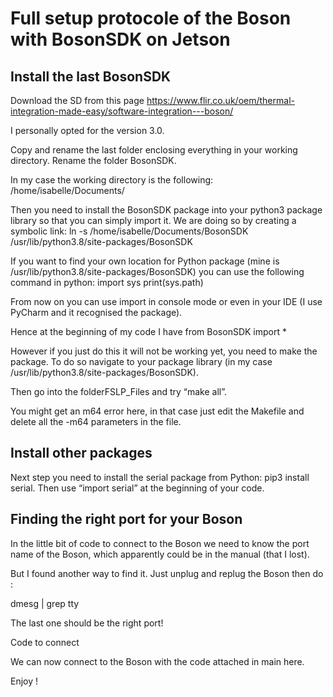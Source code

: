 # Full setup protocole of the Boson with BosonSDK on Jetson

## Install the last BosonSDK

Download the SD from this page https://www.flir.co.uk/oem/thermal-integration-made-easy/software-integration---boson/

I personally opted for the version 3.0.

Copy and rename the last folder enclosing everything in your working directory. Rename the folder BosonSDK.

In my case the working directory is the following:
/home/isabelle/Documents/

Then you need to install the BosonSDK package into your python3 package library so that you can simply import it. We are doing so by creating a symbolic link:
ln -s /home/isabelle/Documents/BosonSDK /usr/lib/python3.8/site-packages/BosonSDK

If you want to find your own location for Python package (mine is /usr/lib/python3.8/site-packages/BosonSDK) you can use the following command in python:
import sys
print(sys.path)

From now on you can use import in console mode or even in your IDE (I use PyCharm and it recognised the package).

Hence at the beginning of my code I have 
from BosonSDK import *

However if you just do this it will not be working yet, you need to make the package. To do so navigate to your package library (in my case /usr/lib/python3.8/site-packages/BosonSDK).

Then go into the folderFSLP_Files and try “make all”.

You might get an m64 error here, in that case just edit the Makefile and delete all the -m64 parameters in the file.

## Install other packages
Next step you need to install the serial package from Python: pip3 install serial.
Then use “import serial” at the beginning of your code.

## Finding the right port for your Boson
In the little bit of code to connect to the Boson we need to know the port name of the Boson, which apparently could be in the manual (that I lost).

But I found another way to find it. Just unplug and replug the Boson then do :

dmesg | grep tty 

The last one should be the right port!

Code to connect

We can now connect to the Boson with the code attached in main here.

Enjoy !

